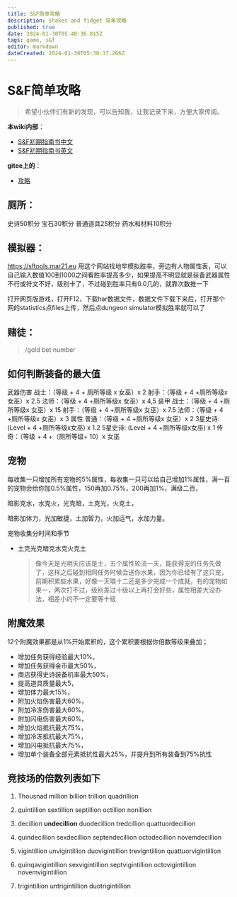 ```yaml
---
title: S&F简单攻略
description: shakes and fidget 简单攻略
published: true
date: 2024-01-30T05:40:36.815Z
tags: game, s&f
editor: markdown
dateCreated: 2024-01-30T05:30:37.266Z
---
```


# S&F简单攻略
> 希望小伙伴们有新的发现，可以告知我，让我记录下来，方便大家传阅。

**本wiki内部**：
- [S&F初期指南书中文](/personal/s-f/learningsf)
- [S&F初期指南书英文](/personal/s-f/learningsf_en)

**gitee上的**：
- [攻略](https://xuqiudong.gitee.io/personal/#/game/shakes/gonglue)


## 厕所：

史诗50积分 宝石30积分  普通道具25积分 药水和材料10积分

## 模拟器：

https://sftools.mar21.eu 用这个网站找地牢模拟胜率，旁边有人物属性表，可以自己输入数值100到1000之间看胜率提高多少，如果提高不明显就是装备武器属性不行或符文不好，级别卡了，不过碰到胜率只有0.0几的，就靠次数推一下

打开网页版游戏，打开F12，下载har数据文件，数据文件下载下来后，打开那个网的statistics点files上传，然后点dungeon simulator模拟胜率就可以了

## 赌徒：

> /gold bet number



## 如何判断装备的最大值

武器伤害
战士：（等级 + 4 + 厕所等级 x 女巫）x 2
射手：（等级 + 4 +厕所等级x 女巫）x 2.5
法师：（等级 + 4 +厕所等级x 女巫）x 4,5
装甲
战士：（等级 + 4 +厕所等级x 女巫）x 15
射手：（等级 + 4 +厕所等级x 女巫）x 7.5
法师：（等级 + 4 +厕所等级x 女巫）x 3
属性
普通：（等级 + 4 +厕所等级x 女巫）x 2
3星史诗: (Level + 4 +厕所等级x女巫) x 1.2
5星史诗: (Level + 4 +厕所等级x女巫) x 1
传奇：（等级 + 4 +（厕所等级+ 10）x 女巫

## 宠物

每收集一只增加所有宠物的5%属性，每收集一只可以给自己增加1%属性，满一百的宠物会给你加0.5%属性，150再加0.75%，200再加1%，满级二百，

暗影克水，水克火，光克暗，土克光，火克土，

暗影加体力，光加敏捷，土加智力，火加运气，水加力量。

宠物收集分时间和季节

* 土克光克暗克水克火克土

  > 像今天是光明天应该是土，五个属性轮流一天，能获得宠的任务先做了，这样之后碰到相同任务时候会送你水果，因为你已经有了这只宠，前期积累些水果，好像一天喂十二还是多少完成一个成就，有的宠物如果一，两次打不过，级别差过十级以上再打会好些，属性相差大没办法，相差小的不一定要等十级



## 附魔效果

12个附魔效果都是从1%开始累积的，这个累积要根据你倍数等级来叠加；

* 增加任务获得经验最大10%，
* 增加任务获得金币最大50%，
* 商店获得史诗装备机率最大50%，
* 提高道具质量最大5，
* 增加体力最大15%，
* 附加火焰伤害最大60%，
* 附加冷冻伤害最大60%，
* 附加闪电伤害最大60%，
* 增加火焰抵抗最大75%，
* 增加冷冻抵抗最大75%，
* 增加闪电抵抗最大75%，
* 增加单个装备全部元素抵抗性最大25%，并提升到所有装备到75%抗性

## **竞技场的倍数列表如下** 

1. Thousnad million  billion   trillion   quadrillion  

2. quintillion sextillion  septillion  octillion  nonillion  

3. decillion  **undecillion**  duodecillion  tredcillion  quattuordecillion  

4. quindecillion  sexdecillion   septendecillion  octodecillion  novemdecillion  
5. vigintillion  unvigintillion   duovigintillion  trevigntillion  quattuorvigintillion  
6. quinqavigintillion  sexvigintillion  septvigintillion  octovigintillion   novemvigintillion  
7. trigintillion  untrigintillion  duotrigintillion